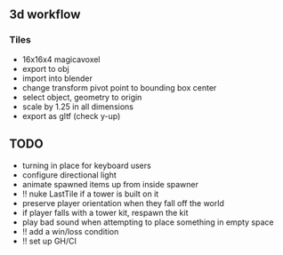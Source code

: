 ## 3d workflow

### Tiles

- 16x16x4 magicavoxel
- export to obj
- import into blender
- change transform pivot point to bounding box center
- select object, geometry to origin
- scale by 1.25 in all dimensions
- export as gltf (check y-up)

## TODO

- turning in place for keyboard users
- configure directional light
- animate spawned items up from inside spawner
- !! nuke LastTile if a tower is built on it
- preserve player orientation when they fall off the world
- if player falls with a tower kit, respawn the kit
- play bad sound when attempting to place something in empty space
- !! add a win/loss condition
- !! set up GH/CI
